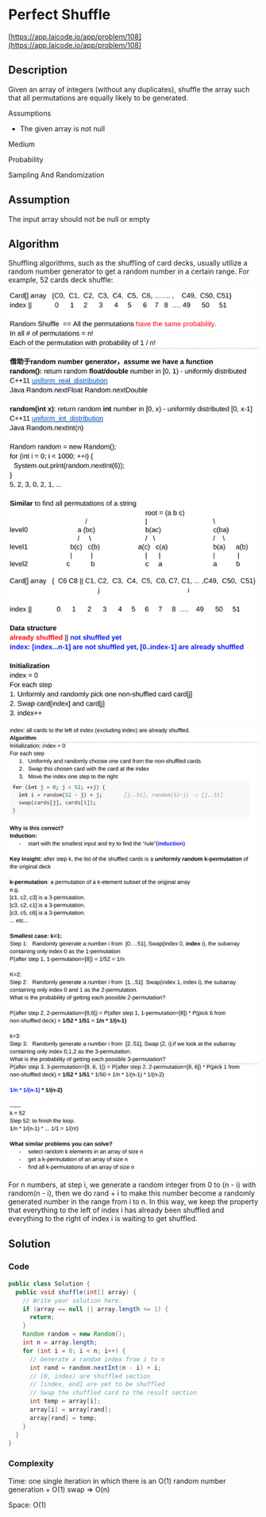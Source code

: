 <!----- Conversion time: 1.839 seconds.


Using this Markdown file:

1. Cut and paste this output into your source file.
2. See the notes and action items below regarding this conversion run.
3. Check the rendered output (headings, lists, code blocks, tables) for proper
   formatting and use a linkchecker before you publish this page.

Conversion notes:

* Docs to Markdown version 1.0β14
* Mon Jan 21 2019 03:49:34 GMT-0800 (PST)
* Source doc: https://docs.google.com/open?id=1GGLYuOUrTJFhJPLdPz7ZtcMW_4OHkARfZ3-hBo1PSDM
* This document has images: check for >>>>>  gd2md-html alert:  inline image link in generated source and store images to your server.
----->


# Perfect Shuffle

[https://app.laicode.io/app/problem/108](https://app.laicode.io/app/problem/108)


## Description

Given an array of integers (without any duplicates), shuffle the array such that all permutations are equally likely to be generated.

Assumptions



*   The given array is not null

Medium

Probability

Sampling And Randomization




## Assumption

The input array should not be null or empty


## Algorithm

Shuffling algorithms, such as the shuffling of card decks, usually utilize a random number generator to get a random number in a certain range. For example, 52 cards deck shuffle:



![alt_text](perfect_shuffle1.png "image_tooltip")



![alt_text](perfect_shuffle2.png "image_tooltip")


For n numbers, at step i, we generate a random integer from 0 to (n - i) with random(n - i), then we do rand + i to make this number become a randomly generated number in the range from i to n. In this way, we keep the property that everything to the left of index i has already been shuffled and everything to the right of index i is waiting to get shuffled.


## Solution


### Code


```java
public class Solution {
  public void shuffle(int[] array) {
    // Write your solution here.
    if (array == null || array.length <= 1) {
      return;
    }
    Random random = new Random();
    int n = array.length;
    for (int i = 0; i < n; i++) {
      // Generate a random index from i to n
      int rand = random.nextInt(n - i) + i;
      // [0, index) are shuffled section
      // [index, end] are yet to be shuffled
      // Swap the shuffled card to the result section
      int temp = array[i];
      array[i] = array[rand];
      array[rand] = temp;
    }
  }
}
```



### Complexity

Time: one single iteration in which there is an O(1) random number generation + O(1) swap ⇒ O(n)

Space: O(1)


<!-- Docs to Markdown version 1.0β14 -->
